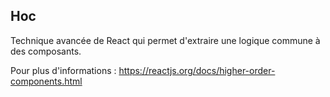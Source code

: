 ## Hoc
Technique avancée de React qui permet d'extraire une logique commune à des composants.

Pour plus d'informations : https://reactjs.org/docs/higher-order-components.html
